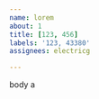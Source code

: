 ```yaml
---         
name: lorem
about: 1
title: [123, 456]
labels: '123, 43380'
assignees: electricg

---         
```


body a
